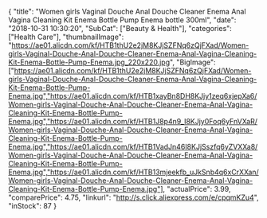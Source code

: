 {
	"title": "Women girls Vaginal Douche Anal Douche Cleaner Enema Anal Vagina Cleaning Kit Enema Bottle Pump Enema bottle 300ml",
	"date": "2018-10-31 10:30:20",
	"SubCat": ["Beauty & Health"],
	"categories": ["Health Care"],
	"thumbnailImage": "https://ae01.alicdn.com/kf/HTB1thU2e2jM8KJjSZFNq6zQjFXad/Women-girls-Vaginal-Douche-Anal-Douche-Cleaner-Enema-Anal-Vagina-Cleaning-Kit-Enema-Bottle-Pump-Enema.jpg_220x220.jpg",
	"BigImage": ["https://ae01.alicdn.com/kf/HTB1thU2e2jM8KJjSZFNq6zQjFXad/Women-girls-Vaginal-Douche-Anal-Douche-Cleaner-Enema-Anal-Vagina-Cleaning-Kit-Enema-Bottle-Pump-Enema.jpg","https://ae01.alicdn.com/kf/HTB1xayBn8DH8KJjy1zeq6xjepXa6/Women-girls-Vaginal-Douche-Anal-Douche-Cleaner-Enema-Anal-Vagina-Cleaning-Kit-Enema-Bottle-Pump-Enema.jpg","https://ae01.alicdn.com/kf/HTB1J8p4n9_I8KJjy0Foq6yFnVXaR/Women-girls-Vaginal-Douche-Anal-Douche-Cleaner-Enema-Anal-Vagina-Cleaning-Kit-Enema-Bottle-Pump-Enema.jpg","https://ae01.alicdn.com/kf/HTB1VadJn46I8KJjSszfq6yZVXXa8/Women-girls-Vaginal-Douche-Anal-Douche-Cleaner-Enema-Anal-Vagina-Cleaning-Kit-Enema-Bottle-Pump-Enema.jpg","https://ae01.alicdn.com/kf/HTB13mjeekfb_uJkSnb4q6xCrXXan/Women-girls-Vaginal-Douche-Anal-Douche-Cleaner-Enema-Anal-Vagina-Cleaning-Kit-Enema-Bottle-Pump-Enema.jpg"],
	"actualPrice": 3.99,
	"comparePrice": 4.75,
	"linkurl": "http://s.click.aliexpress.com/e/cpqmKZu4",
	"inStock": 87
}

